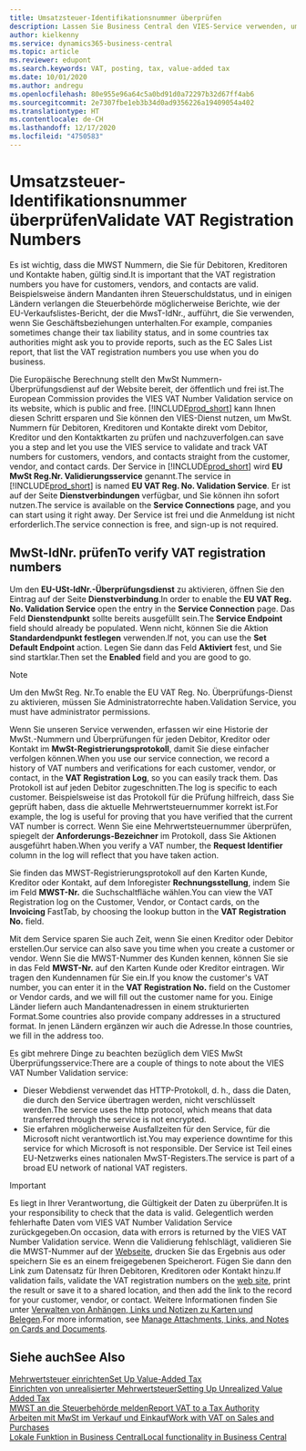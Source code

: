 ```yaml
---
title: Umsatzsteuer-Identifikationsnummer überprüfen
description: Lassen Sie Business Central den VIES-Service verwenden, um die Umsatzsteuer-Identifikationsnummern automatisch für Sie zu validieren.
author: kielkenny
ms.service: dynamics365-business-central
ms.topic: article
ms.reviewer: edupont
ms.search.keywords: VAT, posting, tax, value-added tax
ms.date: 10/01/2020
ms.author: andregu
ms.openlocfilehash: 80e955e96a64c5a0bd91d0a72297b32d67ff4ab6
ms.sourcegitcommit: 2e7307fbe1eb3b34d0ad9356226a19409054a402
ms.translationtype: HT
ms.contentlocale: de-CH
ms.lasthandoff: 12/17/2020
ms.locfileid: "4750583"
---
```

# <a name="validate-vat-registration-numbers"></a><span data-ttu-id="7d296-103">Umsatzsteuer-Identifikationsnummer überprüfen</span><span class="sxs-lookup"><span data-stu-id="7d296-103">Validate VAT Registration Numbers</span></span>

<span data-ttu-id="7d296-104">Es ist wichtig, dass die MWST Nummern, die Sie für Debitoren, Kreditoren und Kontakte haben, gültig sind.</span><span class="sxs-lookup"><span data-stu-id="7d296-104">It is important that the VAT registration numbers you have for customers, vendors, and contacts are valid.</span></span> <span data-ttu-id="7d296-105">Beispielsweise ändern Mandanten ihren Steuerschuldstatus, und in einigen Ländern verlangen die Steuerbehörde möglicherweise Berichte, wie der EU-Verkaufslistes-Bericht, der die MwsT-IdNr., aufführt, die Sie verwenden, wenn Sie Geschäftsbeziehungen unterhalten.</span><span class="sxs-lookup"><span data-stu-id="7d296-105">For example, companies sometimes change their tax liability status, and in some countries tax authorities might ask you to provide reports, such as the EC Sales List report, that list the VAT registration numbers you use when you do business.</span></span>

<span data-ttu-id="7d296-106">Die Europäische Berechnung stellt den MwSt Nummern-Überprüfungsdienst auf der Website bereit, der öffentlich und frei ist.</span><span class="sxs-lookup"><span data-stu-id="7d296-106">The European Commission provides the VIES VAT Number Validation service on its website, which is public and free.</span></span> [!INCLUDE[prod_short](includes/prod_short.md)] <span data-ttu-id="7d296-107">kann Ihnen diesen Schritt ersparen und Sie können den VIES-Dienst nutzen, um MwSt. Nummern für Debitoren, Kreditoren und Kontakte direkt vom Debitor, Kreditor und den Kontaktkarten zu prüfen und nachzuverfolgen.</span><span class="sxs-lookup"><span data-stu-id="7d296-107">can save you a step and let you use the VIES service to validate and track VAT numbers for customers, vendors, and contacts straight from the customer, vendor, and contact cards.</span></span> <span data-ttu-id="7d296-108">Der Service in [!INCLUDE[prod_short](includes/prod_short.md)] wird **EU MwSt Reg.Nr. Validierungsservice** genannt.</span><span class="sxs-lookup"><span data-stu-id="7d296-108">The service in [!INCLUDE[prod_short](includes/prod_short.md)] is named **EU VAT Reg. No. Validation Service**.</span></span> <span data-ttu-id="7d296-109">Er ist auf der Seite **Dienstverbindungen** verfügbar, und Sie können ihn sofort nutzen.</span><span class="sxs-lookup"><span data-stu-id="7d296-109">The service is available on the **Service Connections** page, and you can start using it right away.</span></span> <span data-ttu-id="7d296-110">Der Service ist frei und die Anmeldung ist nicht erforderlich.</span><span class="sxs-lookup"><span data-stu-id="7d296-110">The service connection is free, and sign-up is not required.</span></span>

## <a name="to-verify-vat-registration-numbers"></a><span data-ttu-id="7d296-111">MwSt-IdNr. prüfen</span><span class="sxs-lookup"><span data-stu-id="7d296-111">To verify VAT registration numbers</span></span>

<span data-ttu-id="7d296-112">Um den **EU-USt-IdNr.-Überprüfungsdienst** zu aktivieren, öffnen Sie den Eintrag auf der Seite **Dienstverbindung**.</span><span class="sxs-lookup"><span data-stu-id="7d296-112">In order to enable the **EU VAT Reg. No. Validation Service** open the entry in the **Service Connection** page.</span></span> <span data-ttu-id="7d296-113">Das Feld **Dienstendpunkt** sollte bereits ausgefüllt sein.</span><span class="sxs-lookup"><span data-stu-id="7d296-113">The **Service Endpoint** field should already be populated.</span></span> <span data-ttu-id="7d296-114">Wenn nicht, können Sie die Aktion **Standardendpunkt festlegen** verwenden.</span><span class="sxs-lookup"><span data-stu-id="7d296-114">If not, you can use the **Set Default Endpoint** action.</span></span> <span data-ttu-id="7d296-115">Legen Sie dann das Feld **Aktiviert** fest, und Sie sind startklar.</span><span class="sxs-lookup"><span data-stu-id="7d296-115">Then set the **Enabled** field and you are good to go.</span></span>

> [!NOTE]
> <span data-ttu-id="7d296-116">Um den MwSt Reg. Nr.</span><span class="sxs-lookup"><span data-stu-id="7d296-116">To enable the EU VAT Reg. No.</span></span> <span data-ttu-id="7d296-117">Überprüfungs-Dienst zu aktivieren, müssen Sie Administratorrechte haben.</span><span class="sxs-lookup"><span data-stu-id="7d296-117">Validation Service, you must have administrator permissions.</span></span>

<span data-ttu-id="7d296-118">Wenn Sie unseren Service verwenden, erfassen wir eine Historie der MwSt.-Nummern und Überprüfungen für jeden Debitor, Kreditor oder Kontakt im **MwSt-Registrierungsprotokoll**, damit Sie diese einfacher verfolgen können.</span><span class="sxs-lookup"><span data-stu-id="7d296-118">When you use our service connection, we record a history of VAT numbers and verifications for each customer, vendor, or contact, in the **VAT Registration Log**, so you can easily track them.</span></span> <span data-ttu-id="7d296-119">Das Protokoll ist auf jeden Debitor zugeschnitten.</span><span class="sxs-lookup"><span data-stu-id="7d296-119">The log is specific to each customer.</span></span> <span data-ttu-id="7d296-120">Beispielsweise ist das Protokoll für die Prüfung hilfreich, dass Sie geprüft haben, dass die aktuelle Mehrwertsteuernummer korrekt ist.</span><span class="sxs-lookup"><span data-stu-id="7d296-120">For example, the log is useful for proving that you have verified that the current VAT number is correct.</span></span> <span data-ttu-id="7d296-121">Wenn Sie eine Mehrwertsteuernummer überprüfen, spiegelt der **Anforderungs-Bezeichner** im Protokoll, dass Sie Aktionen ausgeführt haben.</span><span class="sxs-lookup"><span data-stu-id="7d296-121">When you verify a VAT number, the **Request Identifier** column in the log will reflect that you have taken action.</span></span>

<span data-ttu-id="7d296-122">Sie finden das MWST-Registrierungsprotokoll auf den Karten Kunde, Kreditor oder Kontakt, auf dem Inforegister **Rechnungsstellung**, indem Sie im Feld **MWST-Nr.** die Suchschaltfläche wählen.</span><span class="sxs-lookup"><span data-stu-id="7d296-122">You can view the VAT Registration log on the Customer, Vendor, or Contact cards, on the **Invoicing** FastTab, by choosing the lookup button in the **VAT Registration No.** field.</span></span>  

<span data-ttu-id="7d296-123">Mit dem Service sparen Sie auch Zeit, wenn Sie einen Kreditor oder Debitor erstellen.</span><span class="sxs-lookup"><span data-stu-id="7d296-123">Our service can also save you time when you create a customer or vendor.</span></span> <span data-ttu-id="7d296-124">Wenn Sie die MWST-Nummer des Kunden kennen, können Sie sie in das Feld **MWST-Nr.** auf den Karten Kunde oder Kreditor eintragen. Wir tragen den Kundennamen für Sie ein.</span><span class="sxs-lookup"><span data-stu-id="7d296-124">If you know the customer's VAT number, you can enter it in the **VAT Registration No.** field on the Customer or Vendor cards, and we will fill out the customer name for you.</span></span> <span data-ttu-id="7d296-125">Einige Länder liefern auch Mandantenadressen in einem strukturierten Format.</span><span class="sxs-lookup"><span data-stu-id="7d296-125">Some countries also provide company addresses in a structured format.</span></span> <span data-ttu-id="7d296-126">In jenen Ländern ergänzen wir auch die Adresse.</span><span class="sxs-lookup"><span data-stu-id="7d296-126">In those countries, we fill in the address too.</span></span>  

<span data-ttu-id="7d296-127">Es gibt mehrere Dinge zu beachten bezüglich dem VIES MwSt Überprüfungsservice:</span><span class="sxs-lookup"><span data-stu-id="7d296-127">There are a couple of things to note about the VIES VAT Number Validation service:</span></span>

* <span data-ttu-id="7d296-128">Dieser Webdienst verwendet das HTTP-Protokoll, d. h., dass die Daten, die durch den Service übertragen werden, nicht verschlüsselt werden.</span><span class="sxs-lookup"><span data-stu-id="7d296-128">The service uses the http protocol, which means that data transferred through the service is not encrypted.</span></span>  
* <span data-ttu-id="7d296-129">Sie erfahren möglicherweise Ausfallzeiten für den Service, für die Microsoft nicht verantwortlich ist.</span><span class="sxs-lookup"><span data-stu-id="7d296-129">You may experience downtime for this service for which Microsoft is not responsible.</span></span> <span data-ttu-id="7d296-130">Der Service ist Teil eines EU-Netzwerks eines nationalen MwST-Registers.</span><span class="sxs-lookup"><span data-stu-id="7d296-130">The service is part of a broad EU network of national VAT registers.</span></span>

> [!IMPORTANT]
> <span data-ttu-id="7d296-131">Es liegt in Ihrer Verantwortung, die Gültigkeit der Daten zu überprüfen.</span><span class="sxs-lookup"><span data-stu-id="7d296-131">It is your responsibility to check that the data is valid.</span></span> <span data-ttu-id="7d296-132">Gelegentlich werden fehlerhafte Daten vom VIES VAT Number Validation Service zurückgegeben.</span><span class="sxs-lookup"><span data-stu-id="7d296-132">On occasion, data with errors is returned by the VIES VAT Number Validation service.</span></span> <span data-ttu-id="7d296-133">Wenn die Validierung fehlschlägt, validieren Sie die MWST-Nummer auf der [Webseite](https://ec.europa.eu/taxation_customs/vies/), drucken Sie das Ergebnis aus oder speichern Sie es an einem freigegebenen Speicherort. Fügen Sie dann den Link zum Datensatz für Ihren Debitoren, Kreditoren oder Kontakt hinzu.</span><span class="sxs-lookup"><span data-stu-id="7d296-133">If validation fails, validate the VAT registration numbers on the [web site](https://ec.europa.eu/taxation_customs/vies/), print the result or save it to a shared location, and then add the link to the record for your customer, vendor, or contact.</span></span> <span data-ttu-id="7d296-134">Weitere Informationen finden Sie unter [Verwalten von Anhängen, Links und Notizen zu Karten und Belegen](ui-how-add-link-to-record.md).</span><span class="sxs-lookup"><span data-stu-id="7d296-134">For more information, see [Manage Attachments, Links, and Notes on Cards and Documents](ui-how-add-link-to-record.md).</span></span>

## <a name="see-also"></a><span data-ttu-id="7d296-135">Siehe auch</span><span class="sxs-lookup"><span data-stu-id="7d296-135">See Also</span></span>

[<span data-ttu-id="7d296-136">Mehrwertsteuer einrichten</span><span class="sxs-lookup"><span data-stu-id="7d296-136">Set Up Value-Added Tax</span></span>](finance-setup-vat.md)  
[<span data-ttu-id="7d296-137">Einrichten von unrealisierter Mehrwertsteuer</span><span class="sxs-lookup"><span data-stu-id="7d296-137">Setting Up Unrealized Value Added Tax</span></span>](finance-setup-unrealized-vat.md)  
[<span data-ttu-id="7d296-138">MWST an die Steuerbehörde melden</span><span class="sxs-lookup"><span data-stu-id="7d296-138">Report VAT to a Tax Authority</span></span>](finance-how-report-vat.md)  
[<span data-ttu-id="7d296-139">Arbeiten mit MwSt im Verkauf und Einkauf</span><span class="sxs-lookup"><span data-stu-id="7d296-139">Work with VAT on Sales and Purchases</span></span>](finance-work-with-vat.md)  
[<span data-ttu-id="7d296-140">Lokale Funktion in Business Central</span><span class="sxs-lookup"><span data-stu-id="7d296-140">Local functionality in Business Central</span></span>](about-localization.md)  
